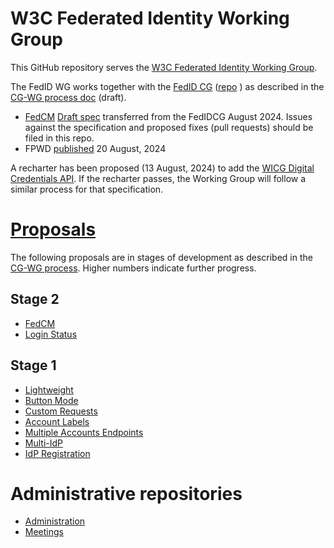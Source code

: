 # W3C Federated Identity Working Group

This GitHub repository serves the [W3C Federated Identity Working Group](https://www.w3.org/groups/wg/fedid/). 

The FedID WG works together with the [FedID CG](https://www.w3.org/community/fed-id/) ([repo](https://github.com/fedidcg/) ) as described in the [CG-WG process doc](https://github.com/w3c-fedid/Administration/blob/main/proposals-CG-WG.md) (draft). 

* [FedCM](https://github.com/w3c-fedid/FedCM) [Draft spec](https://w3c-fedid.github.io/FedCM/)  transferred from the FedIDCG August 2024. Issues against the specification and proposed fixes (pull requests) should be filed in this repo.
* FPWD [published](https://www.w3.org/TR/fedcm/) 20 August, 2024

A recharter has been proposed (13 August, 2024) to add the [WICG Digital Credentials API](https://github.com/WICG/digital-credentials). If the recharter passes, the Working Group will follow a similar process for that specification.

# [Proposals](https://github.com/w3c-fedid/proposals)

The following proposals are in stages of development as described in the [CG-WG process](https://github.com/w3c-fedid/Administration/blob/main/proposals-CG-WG.md). Higher numbers indicate further progress.

## Stage 2

* [FedCM](https://github.com/w3c-fedid/FedCM)
* [Login Status](https://github.com/w3c-fedid/login-status)

## Stage 1

* [Lightweight](https://github.com/fedidcg/LightweightFedCM)
* [Button Mode](https://github.com/w3c-fedid/button-mode)
* [Custom Requests](https://github.com/w3c-fedid/custom-requests)
* [Account Labels](https://github.com/w3c-fedid/FedCM/issues/553)
* [Multiple Accounts Endpoints](https://github.com/w3c-fedid/FedCM/issues/553)
* [Multi-IdP](https://github.com/w3c-fedid/multi-idp)
* [IdP Registration](https://github.com/w3c-fedid/idp-registration)

# Administrative repositories

* [Administration](https://github.com/w3c-fedid/Administration)
* [Meetings](https://github.com/w3c-fedid/meetings)


<!--

**Here are some ideas to get you started:**

🙋‍♀️ A short introduction - what is your organization all about?
🌈 Contribution guidelines - how can the community get involved?
👩‍💻 Useful resources - where can the community find your docs? Is there anything else the community should know?
🍿 Fun facts - what does your team eat for breakfast?
🧙 Remember, you can do mighty things with the power of [Markdown](https://docs.github.com/github/writing-on-github/getting-started-with-writing-and-formatting-on-github/basic-writing-and-formatting-syntax)
-->
